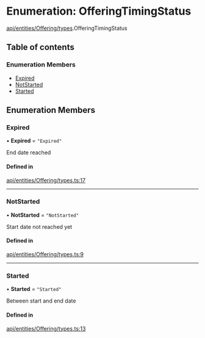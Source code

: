 # Enumeration: OfferingTimingStatus

[api/entities/Offering/types](../wiki/api.entities.Offering.types).OfferingTimingStatus

## Table of contents

### Enumeration Members

- [Expired](../wiki/api.entities.Offering.types.OfferingTimingStatus#expired)
- [NotStarted](../wiki/api.entities.Offering.types.OfferingTimingStatus#notstarted)
- [Started](../wiki/api.entities.Offering.types.OfferingTimingStatus#started)

## Enumeration Members

### Expired

• **Expired** = ``"Expired"``

End date reached

#### Defined in

[api/entities/Offering/types.ts:17](https://github.com/PolymeshAssociation/polymesh-sdk/blob/fe2e6dd1/src/api/entities/Offering/types.ts#L17)

___

### NotStarted

• **NotStarted** = ``"NotStarted"``

Start date not reached yet

#### Defined in

[api/entities/Offering/types.ts:9](https://github.com/PolymeshAssociation/polymesh-sdk/blob/fe2e6dd1/src/api/entities/Offering/types.ts#L9)

___

### Started

• **Started** = ``"Started"``

Between start and end date

#### Defined in

[api/entities/Offering/types.ts:13](https://github.com/PolymeshAssociation/polymesh-sdk/blob/fe2e6dd1/src/api/entities/Offering/types.ts#L13)
